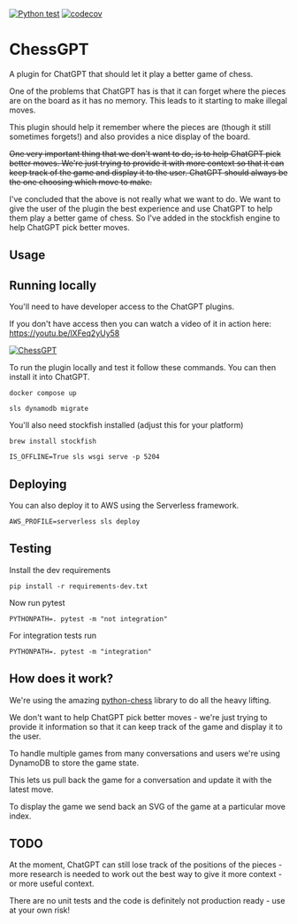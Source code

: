 [![Python test](https://github.com/atomic14/ChessGPT/actions/workflows/test.yml/badge.svg)](https://github.com/atomic14/ChessGPT/actions/workflows/test.yml) [![codecov](https://codecov.io/gh/atomic14/ChessGPT/branch/main/graph/badge.svg?token=MEKC00SCFW)](https://codecov.io/gh/atomic14/ChessGPT)

# ChessGPT

A plugin for ChatGPT that should let it play a better game of chess.

One of the problems that ChatGPT has is that it can forget where the pieces are on the board as it has no memory. This leads to it starting to make illegal moves.

This plugin should help it remember where the pieces are (though it still sometimes forgets!) and also provides a nice display of the board.

~~One very important thing that we don't want to do, is to help ChatGPT pick better moves. We're just trying to provide it with more context so that it can keep track of the game and display it to the user. ChatGPT should always be the one choosing which move to make.~~

I've concluded that the above is not really what we want to do. We want to give the user of the plugin the best experience and use ChatGPT to help them play a better game of chess. So I've added in the stockfish engine to help ChatGPT pick better moves.

## Usage

## Running locally

You'll need to have developer access to the ChatGPT plugins.

If you don't have access then you can watch a video of it in action here: https://youtu.be/lXFeq2yUy58

[![ChessGPT](https://img.youtube.com/vi/lXFeq2yUy58/0.jpg)](https://youtu.be/lXFeq2yUy58)

To run the plugin locally and test it follow these commands. You can then install it into ChatGPT.

```
docker compose up
```

```
sls dynamodb migrate
```

You'll also need stockfish installed (adjust this for your platform)

```
brew install stockfish
```

```
IS_OFFLINE=True sls wsgi serve -p 5204
```

## Deploying

You can also deploy it to AWS using the Serverless framework.

```
AWS_PROFILE=serverless sls deploy   
```

## Testing

Install the dev requirements

```
pip install -r requirements-dev.txt
```

Now run pytest

```
PYTHONPATH=. pytest -m "not integration"
```

For integration tests run

```
PYTHONPATH=. pytest -m "integration"
```

## How does it work?

We're using the amazing [python-chess](https://python-chess.readthedocs.io/en/v0.2.0/index.html) library to do all the heavy lifting.

We don't want to help ChatGPT pick better moves - we're just trying to provide it information so that it can keep track of the game and display it to the user.

To handle multiple games from many conversations and users we're using DynamoDB to store the game state.

This lets us pull back the game for a conversation and update it with the latest move.

To display the game we send back an SVG of the game at a particular move index.

## TODO

At the moment, ChatGPT can still lose track of the positions of the pieces - more research is needed to work out the best way to give it more context - or more useful context.

There are no unit tests and the code is definitely not production ready - use at your own risk!